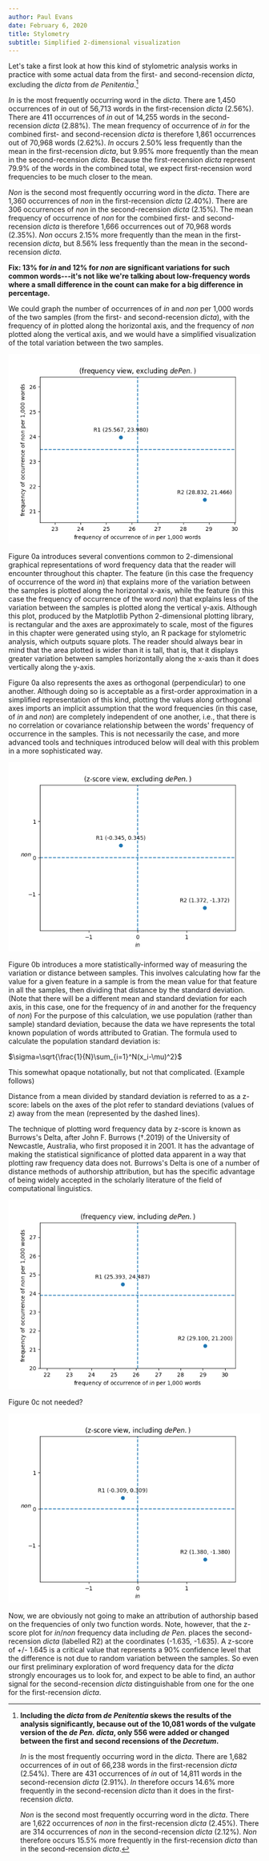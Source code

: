 ```yaml
---
author: Paul Evans
date: February 6, 2020
title: Stylometry
subtitle: Simplified 2-dimensional visualization
---
```

Let's take a first look at how this kind of stylometric analysis
works in practice with some actual data from the first- and
second-recension *dicta*, excluding the *dicta* from *de Penitentia*.[^6]

*In* is the most frequently occurring word in the *dicta*. There
are 1,450 occurrences of *in* out of 56,713 words in the first-recension
*dicta* (2.56%). There are 411 occurrences of *in* out of 14,255
words in the second-recension *dicta* (2.88%). The mean frequency
of occurrence of *in* for the combined first- and second-recension
*dicta* is therefore 1,861 occurrences out of 70,968 words (2.62%).
*In* occurs 2.50% less frequently than the mean in the first-recension
*dicta*, but 9.95% more frequently than the mean in the second-recension
*dicta*. Because the first-recension *dicta* represent 79.9% of the
words in the combined total, we expect first-recension word frequencies
to be much closer to the mean.

*Non* is the second most frequently occurring word in the *dicta*.
There are 1,360 occurrences of *non* in the first-recension *dicta*
(2.40%). There are 306 occurrences of *non* in the second-recension
*dicta* (2.15%). The mean frequency of occurrence of *non* for the
combined first- and second-recension *dicta* is therefore 1,666
occurrences out of 70,968 words (2.35%). *Non* occurs 2.15% more
frequently than the mean in the first-recension *dicta*, but 8.56%
less frequently than the mean in the second-recension *dicta*.

**Fix: 13% for *in* and 12% for *non* are significant variations
for such common words---it's not like we're talking about low-frequency
words where a small difference in the count can make for a big
difference in percentage.**

We could graph the number of occurrences of *in* and *non* per 1,000
words of the two samples (from the first- and second-recension
*dicta*), with the frequency of *in* plotted along the horizontal
axis, and the frequency of *non* plotted along the vertical axis,
and we would have a simplified visualization of the total variation
between the two samples. 

![Figure 0a updated 10 Feb 2020](PNGs/Figure_0_frequency_excluding_de_Pen.png)

Figure 0a introduces several conventions common to 2-dimensional
graphical representations of word frequency data that the reader
will encounter throughout this chapter. The feature (in this case
the frequency of occurrence of the word *in*) that explains more
of the variation between the samples is plotted along the horizontal
x-axis, while the feature (in this case the frequency of occurrence of
the word *non*) that explains less of the variation between the
samples is plotted along the vertical y-axis. Although this plot,
produced by the Matplotlib Python 2-dimensional plotting library,
is rectangular and the axes are approximately to scale, most of the
figures in this chapter were generated using stylo, an R package
for stylometric analysis, which outputs square plots. The reader
should always bear in mind that the area plotted is wider than it
is tall, that is, that it displays greater variation between samples
horizontally along the x-axis than it does vertically along the
y-axis.

Figure 0a also represents the axes as orthogonal (perpendicular)
to one another. Although doing so is acceptable as a first-order
approximation in a simplified representation of this kind, plotting
the values along orthogonal axes imports an implicit assumption
that the word frequencies (in this case, of *in* and *non*) are
completely independent of one another, i.e., that there is no
correlation or covariance relationship between the words' frequency
of occurrence in the samples. This is not necessarily the case, and
more advanced tools and techniques introduced below will deal with
this problem in a more sophisticated way.

![Figure 0b updated 10 Feb 2020](PNGs/Figure_0_z-score_excluding_de_Pen.png)

Figure 0b introduces a more statistically-informed way of measuring
the variation or distance between samples. This involves calculating
how far the value for a given feature in a sample is from the mean
value for that feature in all the samples, then dividing that
distance by the standard deviation. (Note that there will be a
different mean and standard deviation for each axis, in this case,
one for the frequency of *in* and another for the frequency of
*non*) For the purpose of this calculation, we use population (rather
than sample) standard deviation, because the data we have represents
the total known population of words attributed to Gratian. The
formula used to calculate the population standard deviation is:

$\sigma=\sqrt{\frac{1}{N}\sum_{i=1}^N(x_i-\mu)^2}$

This somewhat opaque notationally, but not that complicated. (Example
follows)

Distance from a mean divided by standard deviation is referred to
as a z-score: labels on the axes of the plot refer to standard
deviations (values of z) away from the mean (represented by the
dashed lines).

The technique of plotting word frequency data by z-score is known
as Burrows's Delta, after John F. Burrows (†.2019) of the University
of Newcastle, Australia, who first proposed it in 2001. It has the
advantage of making the statistical significance of plotted data
apparent in a way that plotting raw frequency data does not. Burrows's
Delta is one of a number of distance methods of authorship attribution,
but has the specific advantage of being widely accepted in the
scholarly literature of the field of computational linguistics.

![Figure 0c updated 10 Feb 2020](PNGs/Figure_0_frequency_including_de_Pen.png)

Figure 0c not needed?

![Figure 0d updated 10 Feb 2020](PNGs/Figure_0_z-score_including_de_Pen.png)

Now, we are obviously not going to make an attribution of authorship
based on the frequencies of only two function words. Note, however,
that the z-score plot for *in*/*non* frequency data including *de
Pen.* places the second-recension *dicta* (labelled R2) at the
coordinates (-1.635, -1.635). A z-score of +/- 1.645 is a critical
value that represents a 90% confidence level that the difference
is not due to random variation between the samples. So even our
first preliminary exploration of word frequency data for the *dicta*
strongly encourages us to look for, and expect to be able to find,
an author signal for the second-recension *dicta* distinguishable
from one for the one for the first-recension *dicta*.

[^6]: **Including the *dicta* from *de Penitentia* skews the results
of the analysis significantly, because out of the 10,081 words of
the vulgate version of the *de Pen.* *dicta*, only 556 were added
or changed between the first and second recensions of the *Decretum*.**

    *In* is the most frequently occurring word in the *dicta*.
    There are 1,682 occurrences of *in* out of 66,238 words in the
    first-recension *dicta* (2.54%). There are 431 occurrences of
    *in* out of 14,811 words in the second-recension *dicta* (2.91%).
    *In* therefore occurs 14.6% more frequently in the second-recension
    *dicta* than it does in the first-recension *dicta*.

    *Non* is the second most frequently occurring word in the
    *dicta*. There are 1,622 occurrences of *non* in the first-recension
    *dicta* (2.45%). There are 314 occurrences of *non* in the
    second-recension *dicta* (2.12%). *Non* therefore occurs 15.5%
    more frequently in the first-recension *dicta* than in the
    second-recension *dicta*.


